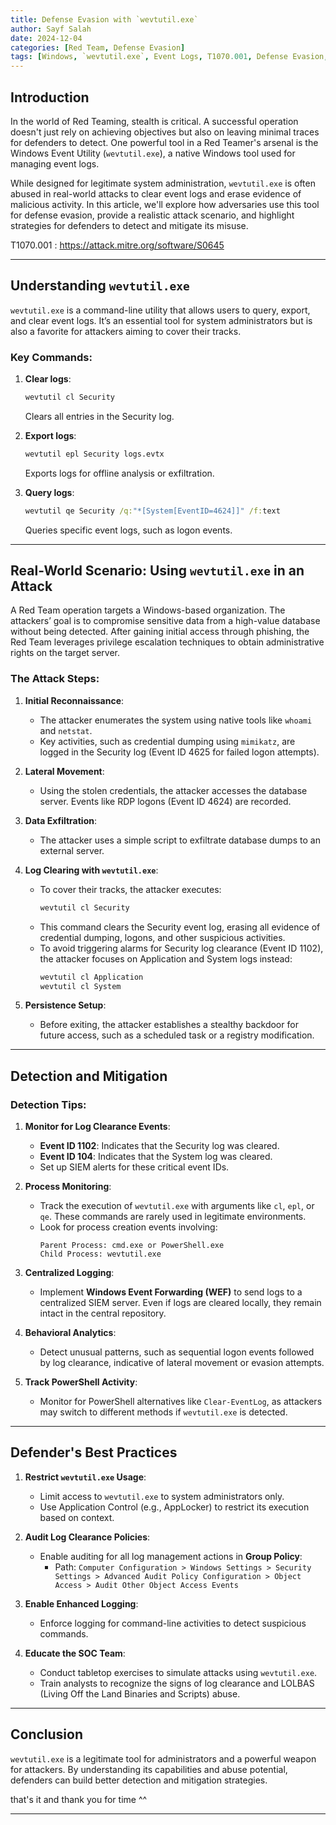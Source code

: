 ```yaml
---
title: Defense Evasion with `wevtutil.exe`
author: Sayf Salah
date: 2024-12-04
categories: [Red Team, Defense Evasion]
tags: [Windows, `wevtutil.exe`, Event Logs, T1070.001, Defense Evasion, SOC]
---
```


## Introduction

In the world of Red Teaming, stealth is critical. A successful operation doesn't just rely on achieving objectives but also on leaving minimal traces for defenders to detect. One powerful tool in a Red Teamer's arsenal is the Windows Event Utility (`wevtutil.exe`), a native Windows tool used for managing event logs.

While designed for legitimate system administration, `wevtutil.exe` is often abused in real-world attacks to clear event logs and erase evidence of malicious activity. In this article, we'll explore how adversaries use this tool for defense evasion, provide a realistic attack scenario, and highlight strategies for defenders to detect and mitigate its misuse.

T1070.001 : https://attack.mitre.org/software/S0645

---

## Understanding `wevtutil.exe`

`wevtutil.exe` is a command-line utility that allows users to query, export, and clear event logs. It’s an essential tool for system administrators but is also a favorite for attackers aiming to cover their tracks. 

### Key Commands:
1. **Clear logs**:
   ```cmd
   wevtutil cl Security
   ```
   Clears all entries in the Security log.
   
2. **Export logs**:
   ```cmd
   wevtutil epl Security logs.evtx
   ```
   Exports logs for offline analysis or exfiltration.

3. **Query logs**:
   ```cmd
   wevtutil qe Security /q:"*[System[EventID=4624]]" /f:text
   ```
   Queries specific event logs, such as logon events.

---

## Real-World Scenario: Using `wevtutil.exe` in an Attack

A Red Team operation targets a Windows-based organization. The attackers’ goal is to compromise sensitive data from a high-value database without being detected. After gaining initial access through phishing, the Red Team leverages privilege escalation techniques to obtain administrative rights on the target server.

### **The Attack Steps**:

1. **Initial Reconnaissance**:
   - The attacker enumerates the system using native tools like `whoami` and `netstat`.
   - Key activities, such as credential dumping using `mimikatz`, are logged in the Security log (Event ID 4625 for failed logon attempts).

2. **Lateral Movement**:
   - Using the stolen credentials, the attacker accesses the database server. Events like RDP logons (Event ID 4624) are recorded.

3. **Data Exfiltration**:
   - The attacker uses a simple script to exfiltrate database dumps to an external server.

4. **Log Clearing with `wevtutil.exe`**:
   - To cover their tracks, the attacker executes:
     ```cmd
     wevtutil cl Security
     ```
   - This command clears the Security event log, erasing all evidence of credential dumping, logons, and other suspicious activities.
   - To avoid triggering alarms for Security log clearance (Event ID 1102), the attacker focuses on Application and System logs instead:
     ```cmd
     wevtutil cl Application
     wevtutil cl System
     ```

5. **Persistence Setup**:
   - Before exiting, the attacker establishes a stealthy backdoor for future access, such as a scheduled task or a registry modification.

---

## Detection and Mitigation

### **Detection Tips**:
1. **Monitor for Log Clearance Events**:
   - **Event ID 1102**: Indicates that the Security log was cleared.
   - **Event ID 104**: Indicates that the System log was cleared.
   - Set up SIEM alerts for these critical event IDs.

2. **Process Monitoring**:
   - Track the execution of `wevtutil.exe` with arguments like `cl`, `epl`, or `qe`. These commands are rarely used in legitimate environments.
   - Look for process creation events involving:
     ```
     Parent Process: cmd.exe or PowerShell.exe
     Child Process: wevtutil.exe
     ```

3. **Centralized Logging**:
   - Implement **Windows Event Forwarding (WEF)** to send logs to a centralized SIEM server. Even if logs are cleared locally, they remain intact in the central repository.

4. **Behavioral Analytics**:
   - Detect unusual patterns, such as sequential logon events followed by log clearance, indicative of lateral movement or evasion attempts.

5. **Track PowerShell Activity**:
   - Monitor for PowerShell alternatives like `Clear-EventLog`, as attackers may switch to different methods if `wevtutil.exe` is detected.

---

## Defender's Best Practices

1. **Restrict `wevtutil.exe` Usage**:
   - Limit access to `wevtutil.exe` to system administrators only.
   - Use Application Control (e.g., AppLocker) to restrict its execution based on context.

2. **Audit Log Clearance Policies**:
   - Enable auditing for all log management actions in **Group Policy**:
     - Path: `Computer Configuration > Windows Settings > Security Settings > Advanced Audit Policy Configuration > Object Access > Audit Other Object Access Events`

3. **Enable Enhanced Logging**:
   - Enforce logging for command-line activities to detect suspicious commands.

4. **Educate the SOC Team**:
   - Conduct tabletop exercises to simulate attacks using `wevtutil.exe`.
   - Train analysts to recognize the signs of log clearance and LOLBAS (Living Off the Land Binaries and Scripts) abuse.

---

## Conclusion

`wevtutil.exe` is a legitimate tool for administrators and a powerful weapon for attackers. By understanding its capabilities and abuse potential, defenders can build better detection and mitigation strategies.

that's it and thank you for time ^^

---
